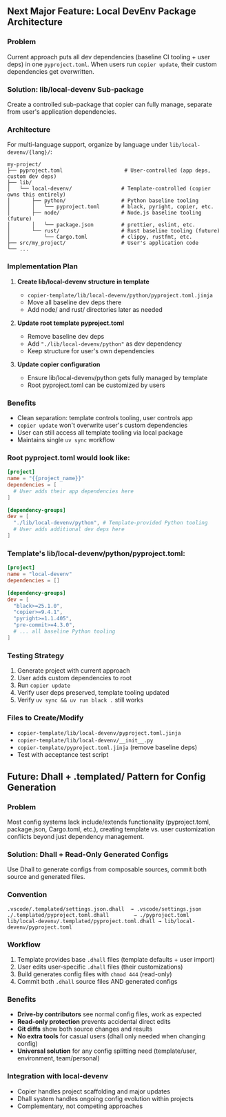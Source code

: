 ## Next Major Feature: Local DevEnv Package Architecture

### Problem

Current approach puts all dev dependencies (baseline CI tooling + user deps) in
one `pyproject.toml`. When users run `copier update`, their custom dependencies
get overwritten.

### Solution: lib/local-devenv Sub-package

Create a controlled sub-package that copier can fully manage, separate from
user's application dependencies.

### Architecture

For multi-language support, organize by language under
`lib/local-devenv/{lang}/`:

```
my-project/
├── pyproject.toml                    # User-controlled (app deps, custom dev deps)
├── lib/
│   └── local-devenv/                # Template-controlled (copier owns this entirely)
│       ├── python/                  # Python baseline tooling
│       │   └── pyproject.toml       # black, pyright, copier, etc.
│       ├── node/                    # Node.js baseline tooling (future)
│       │   └── package.json         # prettier, eslint, etc.
│       └── rust/                    # Rust baseline tooling (future)
│           └── Cargo.toml           # clippy, rustfmt, etc.
├── src/my_project/                  # User's application code
└── ...
```

### Implementation Plan

1. **Create lib/local-devenv structure in template**
   - `copier-template/lib/local-devenv/python/pyproject.toml.jinja`
   - Move all baseline dev deps there
   - Add node/ and rust/ directories later as needed

2. **Update root template pyproject.toml**
   - Remove baseline dev deps
   - Add `"./lib/local-devenv/python"` as dev dependency
   - Keep structure for user's own dependencies

3. **Update copier configuration**
   - Ensure lib/local-devenv/python gets fully managed by template
   - Root pyproject.toml can be customized by users

### Benefits

- Clean separation: template controls tooling, user controls app
- `copier update` won't overwrite user's custom dependencies
- User can still access all template tooling via local package
- Maintains single `uv sync` workflow

### Root pyproject.toml would look like:

```toml
[project]
name = "{{project_name}}"
dependencies = [
  # User adds their app dependencies here
]

[dependency-groups]
dev = [
  "./lib/local-devenv/python", # Template-provided Python tooling
  # User adds additional dev deps here
]
```

### Template's lib/local-devenv/python/pyproject.toml:

```toml
[project]
name = "local-devenv"
dependencies = []

[dependency-groups]
dev = [
  "black>=25.1.0",
  "copier>=9.4.1",
  "pyright>=1.1.405",
  "pre-commit>=4.3.0",
  # ... all baseline Python tooling
]
```

### Testing Strategy

1. Generate project with current approach
2. User adds custom dependencies to root
3. Run `copier update`
4. Verify user deps preserved, template tooling updated
5. Verify `uv sync && uv run black .` still works

### Files to Create/Modify

- `copier-template/lib/local-devenv/pyproject.toml.jinja`
- `copier-template/lib/local-devenv/__init__.py`
- `copier-template/pyproject.toml.jinja` (remove baseline deps)
- Test with acceptance test script

## Future: Dhall + .templated/ Pattern for Config Generation

### Problem

Most config systems lack include/extends functionality (pyproject.toml,
package.json, Cargo.toml, etc.), creating template vs. user customization
conflicts beyond just dependency management.

### Solution: Dhall + Read-Only Generated Configs

Use Dhall to generate configs from composable sources, commit both source and
generated files.

### Convention

```
.vscode/.templated/settings.json.dhall  → .vscode/settings.json
./.templated/pyproject.toml.dhall        → ./pyproject.toml
lib/local-devenv/.templated/pyproject.toml.dhall → lib/local-devenv/pyproject.toml
```

### Workflow

1. Template provides base `.dhall` files (template defaults + user import)
2. User edits user-specific `.dhall` files (their customizations)
3. Build generates config files with `chmod 444` (read-only)
4. Commit both `.dhall` source files AND generated configs

### Benefits

- **Drive-by contributors** see normal config files, work as expected
- **Read-only protection** prevents accidental direct edits
- **Git diffs** show both source changes and results
- **No extra tools** for casual users (dhall only needed when changing config)
- **Universal solution** for any config splitting need (template/user,
  environment, team/personal)

### Integration with local-devenv

- Copier handles project scaffolding and major updates
- Dhall system handles ongoing config evolution within projects
- Complementary, not competing approaches
